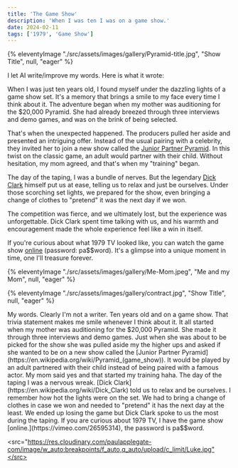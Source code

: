 ```yaml
---
title: 'The Game Show'
description: 'When I was ten I was on a game show.'
date: 2024-02-11
tags: ['1979', 'Game Show']
---
```

{% eleventyImage "./src/assets/images/gallery/Pyramid-title.jpg", "Show Title", null, "eager" %}


I let AI write/improve my words. Here is what it wrote:

When I was just ten years old, I found myself under the dazzling lights of a game show set. It's a memory that brings a smile to my face every time I think about it. The adventure began when my mother was auditioning for the $20,000 Pyramid. She had already breezed through three interviews and demo games, and was on the brink of being selected.

That's when the unexpected happened. The producers pulled her aside and presented an intriguing offer. Instead of the usual pairing with a celebrity, they invited her to join a new show called the [Junior Partner Pyramid](https://en.wikipedia.org/wiki/Pyramid_\(game_show\)). In this twist on the classic game, an adult would partner with their child. Without hesitation, my mom agreed, and that's when my "training" began.

The day of the taping, I was a bundle of nerves. But the legendary [Dick Clark](https://en.wikipedia.org/wiki/Dick_Clark) himself put us at ease, telling us to relax and just be ourselves. Under those scorching set lights, we prepared for the show, even bringing a change of clothes to "pretend" it was the next day if we won.

The competition was fierce, and we ultimately lost, but the experience was unforgettable. Dick Clark spent time talking with us, and his warmth and encouragement made the whole experience feel like a win in itself.

If you're curious about what 1979 TV looked like, you can watch the game show [online](https://vimeo.com/26595314) (password: pa$$word). It's a glimpse into a unique moment in time, one I'll treasure forever.


{% eleventyImage "./src/assets/images/gallery/Me-Mom.jpeg", "Me and my Mom", null, "eager" %}

{% eleventyImage "./src/assets/images/gallery/contract.jpg", "Show Title", null, "eager" %}

My words. Clearly I'm not a writer.
Ten years old and on a game show. That trivia statement makes me smile whenever I think about it. It all started when my mother was auditioning for the $20,000 Pyramid. She made it through three interviews and demo games. Just when she was about to be picked for the show she was pulled aside my the higher ups and asked if she wanted to be on a new show called the [Junior Partner Pyramid](https://en.wikipedia.org/wiki/Pyramid_(game_show)). It would be played by an adult partnered with their child instead of being paired with a famous actor. My mom said yes and that started my training haha.
The day of the taping I was a nervous wreak. [Dick Clark](https://en.wikipedia.org/wiki/Dick_Clark) told us to relax and be ourselves. I remember how hot the lights were on the set. We had to bring a change of clothes in case we won and needed to "pretend" it has the next day at the least. We ended up losing the game but Dick Clark spoke to us the most during the taping. If you are curious about 1979 TV, I have the game show [online.](https://vimeo.com/26595314), the password is pa$$word.


<src="https://res.cloudinary.com/paulapplegate-com/image/w_auto:breakpoints/f_auto,q_auto/upload/c_limit/Luke.jpg"</src>